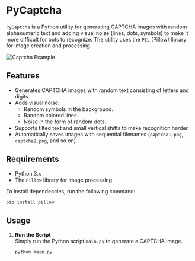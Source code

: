 # PyCaptcha

`PyCaptcha` is a Python utility for generating CAPTCHA images with random alphanumeric text and adding visual noise (lines, dots, symbols) to make it more difficult for bots to recognize. The utility uses the `PIL` (Pillow) library for image creation and processing.

![Captcha Example](https://i.ibb.co/hxxkHbDP/captcha14.png)

## Features
- Generates CAPTCHA images with random text consisting of letters and digits.
- Adds visual noise:
  - Random symbols in the background.
  - Random colored lines.
  - Noise in the form of random dots.
- Supports tilted text and small vertical shifts to make recognition harder.
- Automatically saves images with sequential filenames (`captcha1.png`, `captcha2.png`, and so on).

## Requirements
- Python 3.x
- The `Pillow` library for image processing.

To install dependencies, run the following command:

```bash
pip install pillow
```

## Usage


1. **Run the Script**  
   Simply run the Python script `main.py` to generate a CAPTCHA image.

   ```bash
   python main.py
